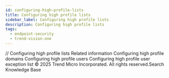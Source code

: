 ```yaml
---
id: configuring-high-profile-lists
title: Configuring high profile lists
sidebar_label: Configuring high profile lists
description: Configuring high profile lists
tags:
  - endpoint-security
  - trend-vision-one
---
```


/*<![CDATA[*/ $('#title').html($('meta[name=map-description]').attr('content')); /*]]>*/ Configuring high profile lists Related information Configuring high profile domains Configuring high profile users Configuring high profile user exception list © 2025 Trend Micro Incorporated. All rights reserved.Search Knowledge Base